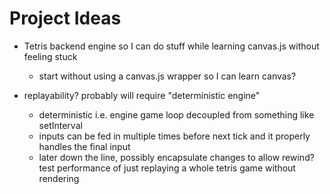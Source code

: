 # Project Ideas

- Tetris backend engine so I can do stuff while learning canvas.js without feeling stuck
    - start without using a canvas.js wrapper so I can learn canvas?

- replayability? probably will require "deterministic engine"
    - deterministic i.e. engine game loop decoupled from something like setInterval
    - inputs can be fed in multiple times before next tick and it properly handles the final input
    - later down the line, possibly encapsulate changes to allow rewind? test performance of just replaying a whole tetris game without rendering

